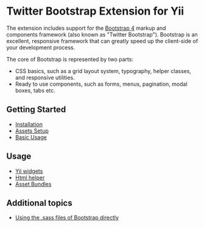 Twitter Bootstrap Extension for Yii
===================================

The extension includes support for the [Bootstrap 4](http://getbootstrap.com/) markup and components framework
(also known as "Twitter Bootstrap"). Bootstrap is an excellent, responsive framework that can greatly speed up the
client-side of your development process.

The core of Bootstrap is represented by two parts:

- CSS basics, such as a grid layout system, typography, helper classes, and responsive utilities.
- Ready to use components, such as forms, menus, pagination, modal boxes, tabs etc.

Getting Started
---------------

* [Installation](installation.md)
* [Assets Setup](assets-setup.md)
* [Basic Usage](basic-usage.md)

Usage
----- 

* [Yii widgets](usage-widgets.md)
* [Html helper](helper-html.md)
* [Asset Bundles](asset-bundles.md)

Additional topics
-----------------

* [Using the .sass files of Bootstrap directly](topics-sass.md)
